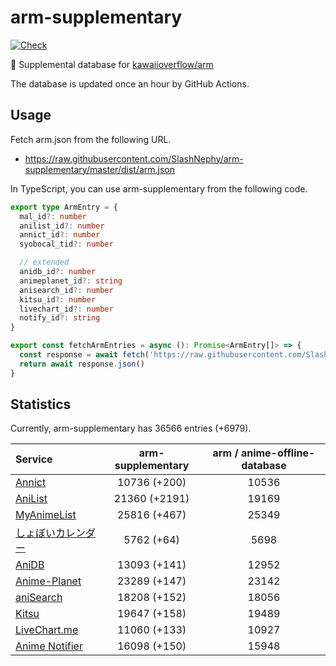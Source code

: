 # arm-supplementary

[![Check](https://github.com/SlashNephy/arm-supplementary/actions/workflows/check-node.yml/badge.svg)](https://github.com/SlashNephy/arm-supplementary/actions/workflows/check-node.yml)

💊 Supplemental database for [kawaiioverflow/arm](https://github.com/kawaiioverflow/arm)

The database is updated once an hour by GitHub Actions.

## Usage

Fetch arm.json from the following URL.

- https://raw.githubusercontent.com/SlashNephy/arm-supplementary/master/dist/arm.json

In TypeScript, you can use arm-supplementary from the following code.

```TypeScript
export type ArmEntry = {
  mal_id?: number
  anilist_id?: number
  annict_id?: number
  syobocal_tid?: number

  // extended
  anidb_id?: number
  animeplanet_id?: string
  anisearch_id?: number
  kitsu_id?: number
  livechart_id?: number
  notify_id?: string
}

export const fetchArmEntries = async (): Promise<ArmEntry[]> => {
  const response = await fetch('https://raw.githubusercontent.com/SlashNephy/arm-supplementary/master/dist/arm.json')
  return await response.json()
}
```

## Statistics

Currently, arm-supplementary has 36566 entries (+6979).

| Service                                     | arm-supplementary | arm / anime-offline-database |
| :------------------------------------------ | :---------------: | :--------------------------: |
| [Annict](https://annict.com)                |   10736 (+200)    |            10536             |
| [AniList](https://anilist.co)               |   21360 (+2191)   |            19169             |
| [MyAnimeList](https://myanimelist.net)      |   25816 (+467)    |            25349             |
| [しょぼいカレンダー](https://cal.syoboi.jp) |    5762 (+64)     |             5698             |
| [AniDB](https://anidb.net)                  |   13093 (+141)    |            12952             |
| [Anime-Planet](https://anime-planet.com)    |   23289 (+147)    |            23142             |
| [aniSearch](https://anisearch.com)          |   18208 (+152)    |            18056             |
| [Kitsu](https://kitsu.io)                   |   19647 (+158)    |            19489             |
| [LiveChart.me](https://livechart.me)        |   11060 (+133)    |            10927             |
| [Anime Notifier](https://notify.moe)        |   16098 (+150)    |            15948             |
